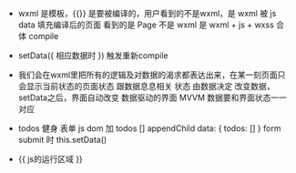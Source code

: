 - wxml 是模板，{{}} 是要被编译的，用户看到的不是wxml，是 wxml 被 js data 填充编译后的页面 看到的是 Page 不是 wxml  是 wxml + js + wxss 合体  compile 

- setData({
    相应数据时
})   触发重新compile

- 我们会在wxml里把所有的逻辑及对数据的渴求都表达出来，在某一刻页面只会显示当前状态的页面状态 跟数据息息相关
    状态 由数据决定 
    改变数据， setData之后，界面自动改变
    数据驱动的界面 MVVM
    数据要和界面状态一一对应

- todos
    健身 
    表单
    js dom 加 todos [] appendChild
    data: {
        todos: []
    }
    form submit 时 this.setData()

- {{ js的运行区域 }}
